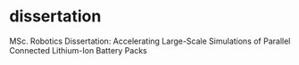 # dissertation
MSc. Robotics Dissertation: Accelerating Large-Scale Simulations of Parallel Connected Lithium-Ion Battery Packs
